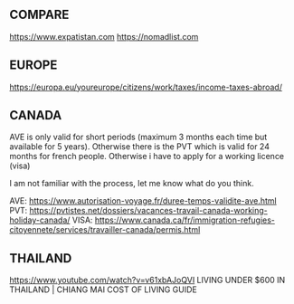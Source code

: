 
## COMPARE
https://www.expatistan.com
https://nomadlist.com

## EUROPE
https://europa.eu/youreurope/citizens/work/taxes/income-taxes-abroad/


## CANADA

AVE is only valid for short periods (maximum 3 months each time but available for 5 years).
Otherwise there is the PVT which is valid for 24 months for french people. 
Otherwise i have to apply for a working licence (visa)

I am not familiar with the process, let me know what do you think.

AVE: https://www.autorisation-voyage.fr/duree-temps-validite-ave.html
PVT: https://pvtistes.net/dossiers/vacances-travail-canada-working-holiday-canada/
VISA: https://www.canada.ca/fr/immigration-refugies-citoyennete/services/travailler-canada/permis.html


## THAILAND
https://www.youtube.com/watch?v=v61xbAJoQVI LIVING UNDER $600 IN THAILAND | CHIANG MAI COST OF LIVING GUIDE